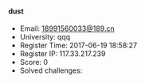 #### dust  

* Email: 18991560033@189.cn  
* University: qqq  
* Register Time: 2017-06-19 18:58:27  
* Register IP: 117.33.217.239  
* Score: 0  
* Solved challenges: 
